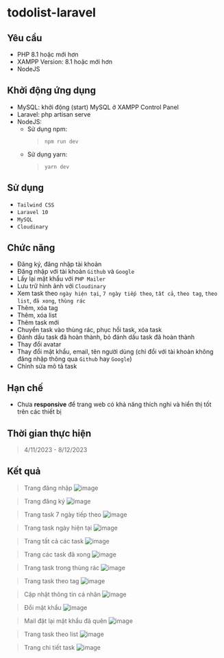 # todolist-laravel
## Yêu cầu ##
-	PHP 8.1 hoặc mới hơn
-	XAMPP Version: 8.1 hoặc mới hơn
-	NodeJS

## Khởi động ứng dụng ##
- MySQL: khởi động (start) MySQL ở XAMPP Control Panel
- Laravel: php artisan serve
- NodeJS:
  - Sử dụng npm:
    >`npm run dev`
  - Sử dụng yarn:
    >`yarn dev`

## Sử dụng ##
- `Tailwind CSS`
- `Laravel 10`
- `MySQL`
- `Cloudinary`

## Chức năng ##
- Đăng ký, đăng nhập tài khoản
- Đăng nhập với tài khoản ``Github`` và ``Google``
- Lấy lại mật khẩu với ``PHP Mailer``
- Lưu trữ hình ảnh với ``Cloudinary``
- Xem task theo ``ngày hiện tại``, ``7 ngày tiếp theo``, ``tất cả``, ``theo tag``, ``theo list``, ``đã xong``, ``thùng rác``
- Thêm, xóa tag
- Thêm, xóa list
- Thêm task mới
- Chuyển task vào thùng rác, phục hồi task, xóa task
- Đánh dấu task đã hoàn thành, bỏ đánh dấu task đã hoàn thành
- Thay đổi avatar
- Thay đổi mật khẩu, email, tên người dùng (chỉ đổi với tài khoản không đăng nhập thông qua ``Github`` hay ``Google``)
- Chỉnh sửa mô tả task

## Hạn chế ##
- Chưa **responsive** để trang web có khả năng thích nghi và hiển thị tốt trên các thiết bị

## Thời gian thực hiện ##
> 4/11/2023 - 8/12/2023
   
## Kết quả ##
>Trang đăng nhập
![image](https://github.com/EwCrush/todolist-laravel/assets/133571200/f8a74aa7-9393-45b4-b2dc-a4edd40934c5)

>Trang đăng ký
![image](https://github.com/EwCrush/todolist-laravel/assets/133571200/e7d7db71-b2a3-4b9f-b89f-4974763bcac3)

>Trang task 7 ngày tiếp theo
![image](https://github.com/EwCrush/todolist-laravel/assets/133571200/98dbec8a-4cd2-4aaf-bfab-2bb8a51edbc0)

>Trang task ngày hiện tại
![image](https://github.com/EwCrush/todolist-laravel/assets/133571200/049d4faf-14f9-4c77-b2bb-e595d84095f3)

>Trang tất cả các task
![image](https://github.com/EwCrush/todolist-laravel/assets/133571200/53e536b8-8663-4923-9728-db8bb7a55c51)

>Trang các task đã xong
![image](https://github.com/EwCrush/todolist-laravel/assets/133571200/a7246ef9-e74c-4319-b493-b3531b9a7009)

>Trang task trong thùng rác
![image](https://github.com/EwCrush/todolist-laravel/assets/133571200/2c0dca86-c4e5-4243-992d-c4d6a2c179e8)

>Trang task theo tag
![image](https://github.com/EwCrush/todolist-laravel/assets/133571200/2e1608e8-bb95-47fa-9004-477ad2ac4b03)

>Cập nhật thông tin cá nhân
![image](https://github.com/EwCrush/todolist-laravel/assets/133571200/19b4628c-4852-4699-9cb5-8d61ed7fb116)

>Đổi mật khẩu
![image](https://github.com/EwCrush/todolist-laravel/assets/133571200/84b3cefc-b48f-4f20-817b-93f5e76fd7fe)

>Mail đặt lại mật khẩu đã quên
![image](https://github.com/EwCrush/todolist-laravel/assets/133571200/2751c95c-3271-45cc-8e16-ae54d7a4e9b7)

>Trang task theo list
![image](https://github.com/EwCrush/todolist-laravel/assets/133571200/be3db64f-b00b-4ab6-8a4f-75ba5100d45a)

>Trang chi tiết task
![image](https://github.com/EwCrush/todolist-laravel/assets/133571200/8d4a6f99-ca2c-4ea3-96dd-f5b4dc2f18b7)
